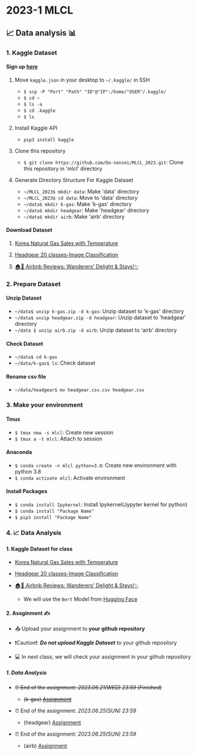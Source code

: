 # 2023-1 MLCL 

## 📈 Data analysis 📊

### 1. Kaggle Dataset

#### Sign up [here](https://www.kaggle.com/)

1. Move `kaggle.json` in your desktop to `~/.kaggle/` in SSH

    - `$ scp -P "Port" "Path" "ID"@"IP":/home/"USER"/.kaggle/`
    - `$ cd ~`
    - `$ ls -a`
    - `$ cd .kaggle`
    - `$ ls`

2. Install Kaggle API

    - `pip3 install kaggle`

3. Clone this repository

    - `$ git clone https://github.com/Do-sensei/MLCL_2023.git`: Clone this repository in 'mlcl' directory


4. Generate Directory Structure For Kaggle Dataset

    - `~/MLCL_2023$ mkdir data`: Make 'data' directory
    - `~/MLCL_2023$ cd data`: Move to 'data' directory
    - `~/data$ mkdir k-gas`: Make 'k-gas' directory
    - `~/data$ mkdir headgear`: Make 'headgear' directory
    - `~/data$ mkdir airb`: Make 'airb' directory
#### Download Dataset
1. [Korea Natural Gas Sales with Temperature](https://www.kaggle.com/datasets/zxtzxt30/korea-monthly-gas-sales-with-temperature)


2. [Headgear 20 classes-Image Classification](https://www.kaggle.com/datasets/gpiosenka/headgear-image-classification)

3. [🏠📝 Airbnb Reviews: Wanderers' Delight & Stays!✨](https://www.kaggle.com/datasets/omarsobhy14/airbnbreviews)


### 2. Prepare Dataset

#### Unzip Dataset

- `~/data$ unzip k-gas.zip -d k-gas`: Unzip dataset to 'k-gas' directory
- `~/data$ unzip headgear.zip -d headgear`: Unzip dataset to 'headgear' directory
- `~/data $ unzip airb.zip -d airb`: Unzip dataset to 'airb' directory

#### Check Dataset

- `~/data$ cd k-gas`
- `~/data/k-gas$ ls`: Check dataset

#### Rename csv file

- `~/data/headgear$ mv headgear.csv.csv headgear.csv`

### 3. Make your environment

#### Tmux

- `$ tmux new -s mlcl`: Create new session
- `$ tmux a -t mlcl`: Attach to session

#### Anaconda

- `$ conda create -n mlcl python=3.8`: Create new environment with python 3.8
- `$ conda activate mlcl`: Activate environment

#### Install Packages

- `$ conda install Ipykernel`: Install Ipykernel(Jypyter kernel for python)
- `$ conda install "Package Name"`
- `$ pip3 install "Package Name"`

### 4. 📈 Data Analysis 

#### 1. Kaggle Dataset for class

- [Korea Natural Gas Sales with Temperature](data_analysis_k-gas.ipynb)

- [Headgear 20 classes-Image Classification](data_analysis_headgear.ipynb)

- [🏠📝 Airbnb Reviews: Wanderers' Delight & Stays!✨](data_analysis_airb.ipynb)
    - We will use the `Bert` Model from [Hugging Face](https://huggingface.co/nlptown/bert-base-multilingual-uncased-sentiment)


#### 2. Assginment ✍️

- 📤 Upload your assignment to **your github repository** 

- ❗Caution❗: ***Do not upload Kaggle Dataset*** to your github repository

- 💻 In next class, we will check your assignment in your github repository
##### 1. Data Analysis

- ~~⏰ End of the assignment: *2023.06.21(WED) 23:59* (*Finished*)~~
    - ~~(k-gas) [Assignment](1_Assignment_k-gas.ipynb)~~

- ⏰ End of the assignment: *2023.06.25(SUN) 23:59*
    - (headgear) [Assignment](1_Assignment_headgear.ipynb)

- ⏰ End of the assignment: *2023.06.25(SUN) 23:59*
    - (airb) [Assignment](1_Assignment_airb.ipynb)


